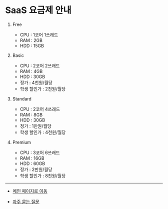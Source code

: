 # SaaS 요금제 안내

1. Free
   - CPU : 1코어 1쓰래드
   - RAM : 2GB
   - HDD : 15GB

1. Basic
   - CPU : 2코어 2쓰래드
   - RAM : 4GB
   - HDD : 30GB
   - 정가 : 4천원/월당
   - 학생 할인가 : 2천원/월당

2. Standard
   - CPU : 2코어 4쓰래드
   - RAM : 8GB
   - HDD : 30GB
   - 정가 : 1만원/월당
   - 학생 할인가 : 4천원/월당

3. Premium
   - CPU : 3코어 6쓰래드
   - RAM : 16GB
   - HDD : 60GB
   - 정가 : 2만원/월당
   - 학생 할인가 : 8천원/월당

---

+ [메인 페이지로 이동](/README.md)

+ [자주 묻는 질문](/FAQ.md)
